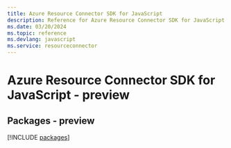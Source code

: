 ```yaml
---
title: Azure Resource Connector SDK for JavaScript
description: Reference for Azure Resource Connector SDK for JavaScript
ms.date: 03/20/2024
ms.topic: reference
ms.devlang: javascript
ms.service: resourceconnector
---
```

# Azure Resource Connector SDK for JavaScript - preview
## Packages - preview
[!INCLUDE [packages](resource-connector-index.md)]